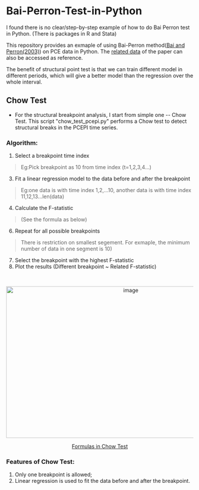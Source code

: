 # Bai-Perron-Test-in-Python
I found there is no clear/step-by-step example of how to do Bai Perron test in Python. (There is packages in R and Stata)

This repository provides an exmaple of using Bai-Perron method([Bai and Perron(2003)](https://onlinelibrary.wiley.com/doi/10.1002/jae.659)) on PCE data in Python. The [related data](https://journaldata.zbw.eu/dataset/computation-and-analysis-of-multiple-structural-change-models) of the paper can also be accessed as reference.

The benefit of structural point test is that we can train different model in different periods, which will give a better model than the regression over the whole interval.

## Chow Test

* For the structural breakpoint analysis, I start from simple one -- Chow Test. This script "chow_test_pcepi.py" performs a Chow test to detect structural breaks in the PCEPI time series. 

### Algorithm:
1. Select a breakpoint time index
>Eg:Pick breakpoint as 10 from time index (t=1,2,3,4...)
3. Fit a linear regression model to the data before and after the breakpoint
>Eg:one data is with time index 1,2,...10, another data is with time index 11,12,13...len(data)
4. Calculate the F-statistic
>(See the formula as below)
6. Repeat for all possible breakpoints
>There is restriction on smallest segement. For exmaple, the minimum number of data in one segment is 10)
7. Select the breakpoint with the highest F-statistic
8. Plot the results (Different breakpoint ~ Related F-statistic)

&nbsp;

<p align="center">
  <img width="655" height="409" alt="image" src="https://github.com/user-attachments/assets/ac3ae25b-0296-4315-9c85-5b4d9b0772f3" />
</p>

<p align="center">
<a href="https://www.geeksforgeeks.org/r-language/how-to-perform-a-chow-test-in-r/" target="_blank">Formulas in Chow Test</a>
</p>


### Features of Chow Test: 
1. Only one breakpoint is allowed; 
2. Linear regression is used to fit the data before and after the breakpoint.

